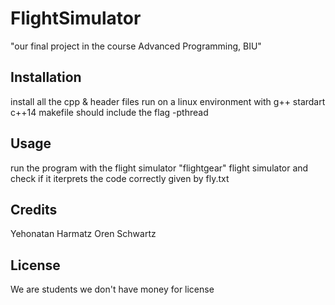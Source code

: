# FlightSimulator
"our final project in the course Advanced Programming, BIU"

## Installation
install all the cpp & header files
run on a linux environment with g++ stardart c++14
makefile should include the flag -pthread

## Usage
run the program with the flight simulator
"flightgear" flight simulator
and check if it iterprets the code correctly given by fly.txt

## Credits
Yehonatan Harmatz
Oren Schwartz

## License
We are students we don't have money for license
